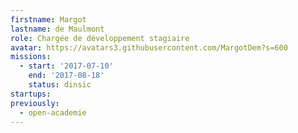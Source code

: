 ```yaml
---
firstname: Margot
lastname: de Maulmont
role: Chargée de développement stagiaire
avatar: https://avatars3.githubusercontent.com/MargotDem?s=600
missions:
  - start: '2017-07-10'
    end: '2017-08-18'
    status: dinsic
startups:
previously:
  - open-academie
---
```

